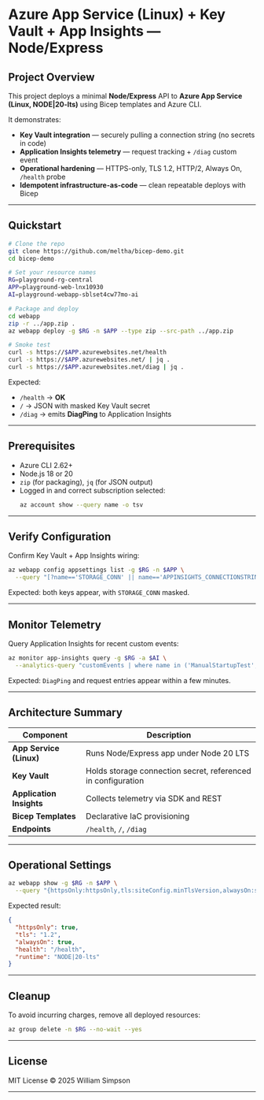 # Azure App Service (Linux) + Key Vault + App Insights — Node/Express

## Project Overview

This project deploys a minimal **Node/Express** API to **Azure App Service (Linux, NODE|20-lts)** using Bicep templates and Azure CLI.

It demonstrates:
- **Key Vault integration** — securely pulling a connection string (no secrets in code)
- **Application Insights telemetry** — request tracking + `/diag` custom event
- **Operational hardening** — HTTPS-only, TLS 1.2, HTTP/2, Always On, `/health` probe
- **Idempotent infrastructure-as-code** — clean repeatable deploys with Bicep

---

## Quickstart

```bash
# Clone the repo
git clone https://github.com/meltha/bicep-demo.git
cd bicep-demo

# Set your resource names
RG=playground-rg-central
APP=playground-web-lnx10930
AI=playground-webapp-sblset4cw77mo-ai

# Package and deploy
cd webapp
zip -r ../app.zip .
az webapp deploy -g $RG -n $APP --type zip --src-path ../app.zip

# Smoke test
curl -s https://$APP.azurewebsites.net/health
curl -s https://$APP.azurewebsites.net/ | jq .
curl -s https://$APP.azurewebsites.net/diag | jq .
```

Expected:
- `/health` → **OK**
- `/` → JSON with masked Key Vault secret
- `/diag` → emits **DiagPing** to Application Insights

---

## Prerequisites

- Azure CLI 2.62+  
- Node.js 18 or 20  
- `zip` (for packaging), `jq` (for JSON output)
- Logged in and correct subscription selected:
  ```bash
  az account show --query name -o tsv
  ```

---

## Verify Configuration

Confirm Key Vault + App Insights wiring:

```bash
az webapp config appsettings list -g $RG -n $APP \
  --query "[?name=='STORAGE_CONN' || name=='APPINSIGHTS_CONNECTIONSTRING'].[name,value]" -o table
```

Expected: both keys appear, with `STORAGE_CONN` masked.

---

## Monitor Telemetry

Query Application Insights for recent custom events:

```bash
az monitor app-insights query -g $RG -a $AI \
  --analytics-query "customEvents | where name in ('ManualStartupTest','DiagPing') | top 5 by timestamp desc" -o table
```

Expected: `DiagPing` and request entries appear within a few minutes.

---

## Architecture Summary

| Component | Description |
|------------|-------------|
| **App Service (Linux)** | Runs Node/Express app under Node 20 LTS |
| **Key Vault** | Holds storage connection secret, referenced in configuration |
| **Application Insights** | Collects telemetry via SDK and REST |
| **Bicep Templates** | Declarative IaC provisioning |
| **Endpoints** | `/health`, `/`, `/diag` |

---

## Operational Settings

```bash
az webapp show -g $RG -n $APP \
  --query "{httpsOnly:httpsOnly,tls:siteConfig.minTlsVersion,alwaysOn:siteConfig.alwaysOn,health:siteConfig.healthCheckPath,runtime:siteConfig.linuxFxVersion}" -o json
```

Expected result:
```json
{
  "httpsOnly": true,
  "tls": "1.2",
  "alwaysOn": true,
  "health": "/health",
  "runtime": "NODE|20-lts"
}
```

---

## Cleanup

To avoid incurring charges, remove all deployed resources:

```bash
az group delete -n $RG --no-wait --yes
```

---

## License

MIT License © 2025 William Simpson

---
